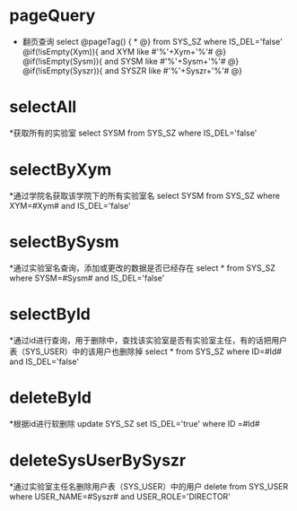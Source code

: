 pageQuery
===
* 翻页查询
select       @pageTag() {
                          *
                     @}
                        from SYS_SZ where IS_DEL='false'
                                        @if(!isEmpty(Xym)){
                                            and XYM like #'%'+Xym+'%'#
                                        @}
                                        @if(!isEmpty(Sysm)){
                                            and SYSM like #'%'+Sysm+'%'#
                                        @}
                                        @if(!isEmpty(Syszr)){
                                            and SYSZR like #'%'+Syszr+'%'#
                                        @}
 
                                       
selectAll
===
*获取所有的实验室
select SYSM from SYS_SZ where IS_DEL='false'
                                 
selectByXym
===
*通过学院名获取该学院下的所有实验室名
select SYSM from SYS_SZ where XYM=#Xym# and IS_DEL='false'

selectBySysm
===
*通过实验室名查询，添加或更改的数据是否已经存在
select * from SYS_SZ where SYSM=#Sysm# and IS_DEL='false'

selectById
===
*通过id进行查询，用于删除中，查找该实验室是否有实验室主任，有的话把用户表（SYS_USER）中的该用户也删除掉
select * from SYS_SZ where ID=#Id# and IS_DEL='false'

deleteById
===
*根据id进行软删除
update SYS_SZ set IS_DEL='true' where ID =#Id#

deleteSysUserBySyszr
===
*通过实验室主任名删除用户表（SYS_USER）中的用户
delete from SYS_USER where USER_NAME=#Syszr# and USER_ROLE='DIRECTOR'